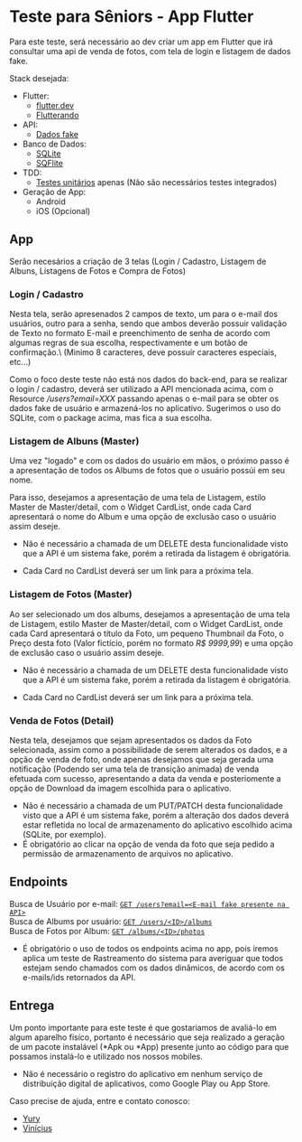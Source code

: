 # Teste para Sêniors - App Flutter

Para este teste, será necessário ao dev criar um app em Flutter que irá consultar uma api de venda de fotos, com tela de login e listagem de dados fake.

Stack desejada:

* Flutter:
  * [flutter.dev](https://flutter.dev/)
  * [Flutterando](https://flutterando.com.br/)
* API:
  * [Dados fake](https://jsonplaceholder.typicode.com/)
* Banco de Dados:
  * [SQLite](https://sqlite.org/index.html)
  * [SQFlite](https://pub.dev/packages/sqflite) 
* TDD:
  * [Testes unitários](https://resocoder.com/flutter-clean-architecture-tdd/) apenas (Não são necessários testes integrados)
* Geração de App:
  * Android 
  * iOS (Opcional)

## App

Serão necesários a criação de 3 telas (Login / Cadastro, Listagem de Albuns, Listagens de Fotos e Compra de Fotos) 

### Login / Cadastro

Nesta tela, serão apresenados 2 campos de texto, um para o e-mail dos usuários, outro para a senha, sendo que ambos deverão possuir validação de Texto no formato E-mail e 
preenchimento de senha de acordo com algumas regras de sua escolha, respectivamente e um botão de confirmação.\ 
(Minimo 8 caracteres, deve possuír caracteres especiais, etc...)

Como o foco deste teste não está nos dados do back-end, para se realizar o login / cadastro, deverá ser utilizado a API mencionada acima, com o Resource 
*/users?email=XXX* passando apenas o e-mail para se obter os dados fake de usuário e 
armazená-los no aplicativo. Sugerimos o uso do SQLite, com o package acima, mas fica a sua escolha.

### Listagem de Albuns (Master)

Uma vez "logado" e com os dados do usuário em mãos, o próximo passo é a apresentação de todos os Albums de fotos que o usuário possúi em seu nome.

Para isso, desejamos a apresentação de uma tela de Listagem, estilo Master de Master/detail, com o Widget CardList, onde cada Card apresentará o nome do Album e uma opção
de exclusão caso o usuário assim deseje. 
 
* Não é necessário a chamada de um DELETE desta funcionalidade visto que a API é um sistema fake, porém a retirada da listagem é obrigatória.

* Cada Card no CardList deverá ser um link para a próxima tela.

### Listagem de Fotos (Master)

Ao ser selecionado um dos albums, desejamos a apresentação de uma tela de Listagem, estilo Master de Master/detail, com o Widget CardList, onde cada Card apresentará o 
título da Foto, um pequeno Thumbnail da Foto, o Preço desta foto (Valor fictício, porém no formato *R$ 9999,99*) e uma opção de exclusão caso o usuário assim deseje. 

* Não é necessário a chamada de um DELETE desta funcionalidade visto que a API é um sistema fake, porém a retirada da listagem é obrigatória.

* Cada Card no CardList deverá ser um link para a próxima tela.

### Venda de Fotos (Detail)

Nesta tela, desejamos que sejam apresentados os dados da Foto selecionada, assim como a possibilidade de serem alterados os dados, e a opção de venda de foto, onde 
apenas desejamos que seja gerada uma notificação (Podendo ser uma tela de transição animada) de venda efetuada com sucesso, apresentando a data da venda e posteriomente a 
opção de Download da imagem escolhida para o aplicativo.

* Não é necessário a chamada de um PUT/PATCH desta funcionalidade visto que a API é um sistema fake, porém a alteração dos dados deverá estar refletida no local 
de armazenamento do aplicativo escolhido acima (SQLite, por exemplo).
* É obrigatório ao clicar na opção de venda da foto que seja pedido a permissão de armazenamento de arquivos no aplicativo.

## Endpoints

Busca de Usuário por e-mail: [```GET /users?email=<E-mail fake presente na API>```](https://jsonplaceholder.typicode.com/users?email=Sincere@april.biz) \
Busca de Albums por usuário: [```GET /users/<ID>/albums```](https://jsonplaceholder.typicode.com/users/1/albums) \
Busca de Fotos por Album: [```GET /albums/<ID>/photos```](https://jsonplaceholder.typicode.com/albums/1/photos) 

* É obrigatório o uso de todos os endpoints acima no app, pois iremos aplica um teste de Rastreamento do sistema para averiguar que todos estejam sendo chamados com os 
dados dinâmicos, de acordo com os e-mails/ids retornados da API.

## Entrega

Um ponto importante para este teste é que gostariamos de avaliá-lo em algum aparelho fisíco, portanto é necessário que seja realizado a geração de um pacote 
instalável (*Apk ou *App) presente junto ao código para que possamos instalá-lo e utilizado nos nossos mobiles.

* Não é necessário o registro do aplicativo em nenhum serviço de distribuição digital de aplicativos, como Google Play ou App Store.

Caso precise de ajuda, entre e contato conosco:
* [Yury](mailto:yury@expensemobi.com.br)
* [Vinícius](mailto:vinicius@expensemobi.com.br)
